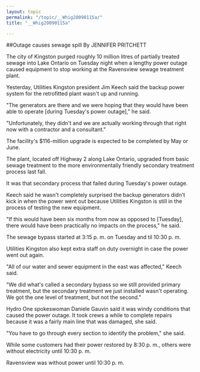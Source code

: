 ```yaml
---
layout: topic
permalink: "/topic/__Whig20090115a/"
title: "__Whig20090115a"

---
```


##Outage causes sewage spill
By JENNIFER PRITCHETT



The city of Kingston purged roughly 10 million litres of partially treated sewage into Lake Ontario on Tuesday night when a lengthy power outage caused equipment to stop working at the Ravensview sewage treatment plant.

Yesterday, Utilities Kingston president Jim Keech said the backup power system for the retrofitted plant wasn't up and running.

"The generators are there and we were hoping that they would have been able to operate [during Tuesday's power outage]," he said.

"Unfortunately, they didn't and we are actually working through that right now with a contractor and a consultant."

The facility's $116-million upgrade is expected to be completed by May or June.

The plant, located off Highway 2 along Lake Ontario, upgraded from basic sewage treatment to the more environmentally friendly secondary treatment process last fall.

It was that secondary process that failed during Tuesday's power outage.

Keech said he wasn't completely surprised the backup generators didn't kick in when the power went out because Utilities Kingston is still in the process of testing the new equipment.

"If this would have been six months from now as opposed to [Tuesday], there would have been practically no impacts on the process," he said.

The sewage bypass started at 3:15 p. m. on Tuesday and til 10:30 p. m.

Utilities Kingston also kept extra staff on duty overnight in case the power went out again.

"All of our water and sewer equipment in the east was affected," Keech said.

"We did what's called a secondary bypass so we still provided primary treatment, but the secondary treatment we just installed wasn't operating. We got the one level of treatment, but not the second."

Hydro One spokeswoman Daniele Gauvin said it was windy conditions that caused the power outage. It took crews a while to complete repairs because it was a fairly main line that was damaged, she said.

"You have to go through every section to identify the problem," she said.

While some customers had their power restored by 8:30 p. m., others were without electricity until 10:30 p. m.

Ravensview was without power until 10:30 p. m.


